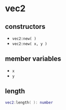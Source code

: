 # vec2

## constructors

* `vec2:new( )`
* `vec2:new( x, y )`

## member variables

* `x`
* `y`

## length

```lua
vec2:length( ): number
```

